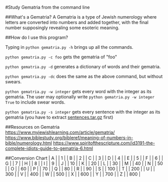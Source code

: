 #Study Gematria from the command line

##What's a Gematria?
A Gematria is a type of Jewish numerology where letters are converted into numbers and added together, with the final number supposingly revealing some esoteric meaning.

##How do I use this program?

Typing in `python gematria.py -h` brings up all the commands.

`python gematria.py -c foo` gets the gematria of "foo"

`python gematria.py -d` generates a dictionary of words and their gematria.

`python gematria.py -dc` does the same as the above command, but without swears.

`python gematria.py -w integer` gets every word with the integer as its gematria. The user may optionally write `python gematria.py -w integer True` to include swear words.

`python gematria.py -s integer` gets every sentence with the integer as its gematria (you have to extract [sentences.tar.gz](https://mega.nz/file/BTZzwAbS#7X2u3AnQtap_TNCPetIqJ6zlF_k771izdt2v_jU5Lvs) first)

##Resources on Gematria
https://www.myjewishlearning.com/article/gematria/
https://www.biblestudy.org/bibleref/meaning-of-numbers-in-bible/numerology.html
https://www.spiritofthescripture.com/id3191-the-complete-idiots-guide-to-gematria-6.html

##Conversion Chart
| A | | 1 |
| B | | 2 |
| C | | 3 |
| D | | 4 |
| E | | 5 |
| F | | 6 |
| G | | 7 |
| H | | 8 |
| I | | 9 |
| J | | 10 |
| K | | 20 |
| L | | 30 |
| M | | 40 |
| N | | 50 |
| O | | 60 |
| P | | 70 |
| Q | | 80 |
| R | | 90 |
| S | | 100 |
| T | | 200 |
| U | | 300 |
| V | | 400 |
| W | | 500 |
| X | | 600 |
| Y | | 700 |
| Z | | 800 |

